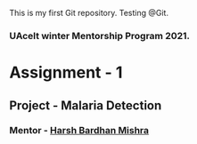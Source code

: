 This is my first Git repository. Testing  @Git.
### UAcelt winter Mentorship Program 2021.
# Assignment - 1
## Project - Malaria Detection 
### Mentor - [Harsh Bardhan Mishra](https://github.com/HarshCasper)




